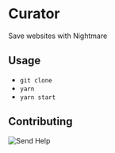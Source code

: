 # Curator

Save websites with Nightmare

## Usage

* `git clone`
* `yarn`
* `yarn start`

## Contributing

![Send Help](http://media2.giphy.com/media/ahNjDMmm58qnS/giphy.gif)
